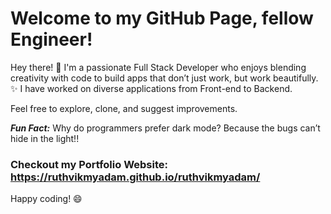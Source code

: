 # Welcome to my GitHub Page, fellow Engineer!

Hey there! 👋 I'm a passionate Full Stack Developer who enjoys blending creativity with code to build apps that don’t just work, but work beautifully. ✨
I have worked on diverse applications from Front-end to Backend.

Feel free to explore, clone, and suggest improvements.

***Fun Fact:*** Why do programmers prefer dark mode? Because the bugs can’t hide in the light!!

### Checkout my Portfolio Website: https://ruthvikmyadam.github.io/ruthvikmyadam/

Happy coding! 😄
